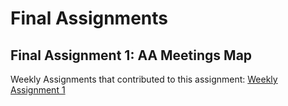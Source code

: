 # Final Assignments 
## Final Assignment 1: AA Meetings Map
Weekly Assignments that contributed to this assignment: [Weekly Assignment 1](https://github.com/isabelstoddart/data-structures/tree/master/wa01)
